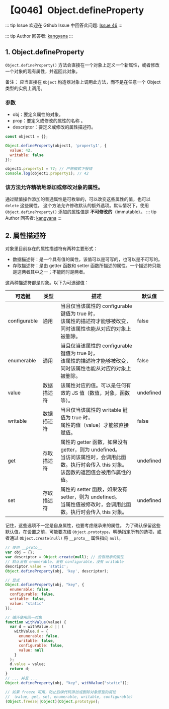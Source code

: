 # 【Q046】Object.defineProperty


::: tip Issue
欢迎在 Gtihub Issue 中回答此问题: [Issue 46](https://github.com/kangyana/daily-question/issues/46)
:::

::: tip Author
回答者: [kangyana](https://github.com/kangyana)
:::
## 1. Object.defineProperty
`Object.defineProperty()` 方法会直接在一个对象上定义一个新属性，或者修改一个对象的现有属性，并返回此对象。

备注： 应当直接在 `Object` 构造器对象上调用此方法，而不是在任意一个 Object 类型的实例上调用。

### 参数
- obj：要定义属性的对象。
- prop：要定义或修改的属性的名称 。
- descriptor：要定义或修改的属性描述符。

```javascript
const object1 = {};

Object.defineProperty(object1, 'property1', {
  value: 42,
  writable: false
});

object1.property1 = 77; // 严格模式下报错
console.log(object1.property1); // 42
```

### 该方法允许精确地添加或修改对象的属性。
通过赋值操作添加的普通属性是可枚举的，可以改变这些属性的值，也可以 `delete` 这些属性。
这个方法允许修改默认的额外选项。默认情况下，使用 `Object.defineProperty()` 添加的属性值是 **不可修改的**（immutable）。
::: tip Author
回答者: [kangyana](https://github.com/kangyana)
:::
## 2. 属性描述符
对象里目前存在的属性描述符有两种主要形式：

- 数据描述符：是一个具有值的属性，该值可以是可写的，也可以是不可写的。
- 存取描述符：是由 getter 函数和 setter 函数所描述的属性。一个描述符只能是这两者其中之一；不能同时是两者。

这两种描述符都是对象。以下为可选键值：

可选键 | 类型 | 描述 | 默认值
-- | -- | -- | --
configurable | 通用 | 当且仅当该属性的 configurable 键值为 true 时，<br />该属性的描述符才能够被改变，<br />同时该属性也能从对应的对象上被删除。| false
enumerable | 通用 | 当且仅当该属性的 configurable 键值为 true 时，<br />该属性的描述符才能够被改变，<br />同时该属性也能从对应的对象上被删除。| false
value | 数据描述符 | 该属性对应的值。可以是任何有效的 JS 值（数值，对象，函数等）。| undefined
writable | 数据描述符 | 当且仅当该属性的 writable 键值为 true 时，<br />属性的值（value）才能被直接赋值。 | false
get | 存取描述符 | 属性的 getter 函数，如果没有 getter，则为 undefined。<br />当访问该属性时，会调用此函数。执行时会传入 this 对象。<br />该函数的返回值会被用作属性的值。| undefined
set | 存取描述符 | 属性的 setter 函数，如果没有 setter，则为 undefined。<br />当属性值被修改时，会调用此函数。执行时会传入 this 对象。| undefined

记住，这些选项不一定是自身属性，也要考虑继承来的属性。
为了确认保留这些默认值，在设置之前，可能要冻结 `Object.prototype`，明确指定所有的选项，或者通过 `Object.create(null)` 将 `__proto__` 属性指向 `null`。

```javascript
// 使用 __proto__
var obj = {};
var descriptor = Object.create(null); // 没有继承的属性
// 默认没有 enumerable，没有 configurable，没有 writable
descriptor.value = 'static';
Object.defineProperty(obj, 'key', descriptor);

// 显式
Object.defineProperty(obj, "key", {
  enumerable: false,
  configurable: false,
  writable: false,
  value: "static"
});

// 循环使用同一对象
function withValue(value) {
  var d = withValue.d || (
    withValue.d = {
      enumerable: false,
      writable: false,
      configurable: false,
      value: null
    }
  );
  d.value = value;
  return d;
}
// ... 并且 ...
Object.defineProperty(obj, "key", withValue("static"));

// 如果 freeze 可用，防止后续代码添加或删除对象原型的属性
// （value, get, set, enumerable, writable, configurable）
(Object.freeze||Object)(Object.prototype);
```

